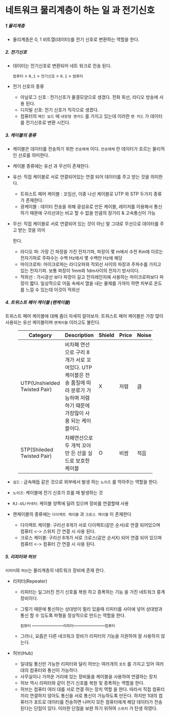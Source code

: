 <h1><a name="header-n210" class="md-header-anchor md-print-anchor" href="af://n210"> </a><span>네트워크 물리계층이 하는 일 과 전기신호</span></h1>
<h5><a name="header-n211" class="md-header-anchor md-print-anchor" href="af://n211"> </a><span>1 물리계층</span></h5>
<ul>
<li><span>물리계층은 0, 1 비트열(데이터)를 전기 신호로 변환하는 역할을 한다.</span></li>

</ul>
<h5><a name="header-n215" class="md-header-anchor md-print-anchor" href="af://n215"> </a><span>2. 전기신호</span></h5>
<ul>
<li><p><span>데이터는 전기신호로 변환되어 네트 워크로 전송 된다.</span></p>
<p><code>컴퓨터</code><span>  &gt; </span><code>0,1</code><span> &gt; </span><code>전기신호</code><span> &gt; </span><code>0.1</code><span> &gt; </span><code>컴퓨터</code></p>
</li>
<li><p><span>전기 신호의 종류</span></p>
<ul>
<li><span>아날로그 신호 : 전기신호가 물결모양으로 생겼다. 전화 회선, 라디오 방송에 사용 된다.</span></li>
<li><span>디지털 신호: 전기 신호가 직각으로 생겼다.</span></li>
<li><span>컴퓨터의 </span><code>메인 보드</code><span> 에 </span><code>내장형 랜카드</code><span> 를 가지고 있는데 이러한 </span><code>랜 카드</code><span> 가 데이터를 전기신호로 변환 시킨다.</span></li>

</ul>
</li>

</ul>
<h5><a name="header-n229" class="md-header-anchor md-print-anchor" href="af://n229"> </a><span>3. 케이블의 종류</span></h5>
<ul>
<li><p><span>케이블은 데이터를 전송하기 위한 </span><code>전송매체</code><span> 이다. </span><code>전송매체</code><span> 란 데이터가 흐르는 물리적인 선로를 의미한다.</span></p>
</li>
<li><p><span>케이블 종류에는 유선 과 무선이 존재한다.</span></p>
</li>
<li><p><span>유선: 직접 케이블로 서로 연결되어있는 연결 되어 데이터를 주고 받는 것을 의미한다.</span></p>
<ul>
<li><span>트위스트 페어 케이블 : 꼬임선, 이중 나선 케이블로 UTP 와 STP 두가지 종류가 존재한다.</span></li>
<li><span>광케이블 : 데이터 전송을 위해 광섬유로 만든 케이블, 레이저를 이용해서 통신 하기 때문에 구리선과는 비교 할 수 없을 만큼의 장거리 &amp; 고속통신이 가능</span></li>

</ul>
</li>
<li><p><span>무선: 직접 케이블로 서로 연결되어 있는 것이 아닌 말 그대로 무선으로 데이터를 주고 받는 것을 의미</span></p>
<p><span>한다.</span></p>
<ul>
<li><span>라디오 파: 가장 긴 파장을 가진 전자기파, 파장이 몇 m에서 수천 Km에 이르는 전자기파로 주파수는 수백 Hz에서 몇 수백만 Hz에 해당</span></li>
<li><span>마이크로파: 마이크로파는 라디오파와 적외선 사이의 파장과 주파수를 가지고 있는 전자기파. 보통 파장이 1mm와 1dm사이의 전자기 방사이다.</span></li>
<li><span>적외선 : 가시광선 보다  파장이 길고 전자레인지에  사용하는 마이크로파보다 파장이 짧다. 일상적으로 어둠 속에서 열을 내는 물체를 가까이 하면 피부로 온도를 느낄 수 있는데 이것이 적외선</span></li>

</ul>
</li>

</ul>
<h5><a name="header-n252" class="md-header-anchor md-print-anchor" href="af://n252"> </a><span>4. 트위스트 페어 케이블 (랜케이블)</span></h5>
<p><span>트위스트 페어 케이블에 대해 좀더 자세히 알아보자. 트위스트 페어 케이블은 가장 많이 사용되는 유선 케이블이며 </span><code>랜케이블</code><span> 이라고도 불린다.</span></p>
<figure><table>
<thead>
<tr><th><span>Category</span></th><th><span>Description</span></th><th><span>Shield</span></th><th><span>Price</span></th><th><span>Noise</span></th></tr></thead>
<tbody><tr><td><span>UTP(Unshielded Twisted Pair)</span></td><td><span>비차폐 연선으로 구리 8개가 서로 꼬여있다. UTP케이블은 전송 품질에 따라 분류가 가능하며 저렴하기 때문에 가장많이 사용 되는 케이블이다.</span></td><td><span>X</span></td><td><span>저렴</span></td><td><span>큼</span></td></tr><tr><td><span>STP(Shileded Twisted Pair)</span></td><td><span>차폐연선으로  두 개씩 꼬아 만 든 선을 실드로 보호한 케이블</span></td><td><span>O</span></td><td><span>비쌈</span></td><td><span>적음</span></td></tr></tbody>
</table></figure>
<ul>
<li><p><code>실드</code><span> : 금속매듭 같은 것으로 외부에서 발생 하는 </span><code>노이즈</code><span> 를 막아주는 역할을 한다.</span></p>
</li>
<li><p><code>노이즈</code><span>: 케이블에 전기 신호가 흐를 때 발생하는 것</span></p>
</li>
<li><p><code>RJ-45/커넥터</code><span>: 케이블 양쪽에 달려 있으며 장비를 연결할때 사용 </span></p>
</li>
<li><p><span>랜케이블의 종류에는 </span><code>다이렉트 케이블</code><span> 과 </span><code>크로스 케이블</code><span> 이 존재한다</span></p>
<ul>
<li><span>다이렉트 케이블: 구리선 8개가 서로 다이렉트(같은 순서)로 연결 되어있으며 컴퓨터 &lt;-&gt; 스위치 간 연결 시 사용 된다.</span></li>
<li><span>크로스 케이블: 구리선 8개가 서로 크로스(같은 순서X) 되어 연결 되어 있으며 컴퓨터 &lt;-&gt; 컴퓨터 간 연결 시 사용 된다.</span></li>

</ul>
</li>

</ul>
<h5><a name="header-n287" class="md-header-anchor md-print-anchor" href="af://n287"> </a><span>5. 리피터와 허브</span></h5>
<p><code>리피터</code><span>와 </span><code>허브</code><span>는 물리계층의 네트워크 장비에 존재 한다.</span></p>
<ul>
<li><p><span> 리피터(Repeater)</span></p>
<ul>
<li><p><span>리피터는 일그러진 전기 신호를 복원 하고 증폭하는 기능 을 가진 네트워크 중계장비이다.</span></p>
</li>
<li><p><span>그렇기 때문에 통신하는 상대방이 멀리 있을때 리피터를 사이에 넣어 상대방과 통신 할 수 있도록 파형을 정상적으로 만드는 역할을 한다.</span></p>
<p><code>컴퓨터</code><span>  ———————</span><code>리피터</code><span>———————</span><code>컴퓨터</code></p>
</li>
<li><p><span>그러나, 요즘은 다른 네크워크 장비가 리피터의 기능을 지원하여 잘 사용하지 않는다.</span></p>
</li>

</ul>
</li>

</ul>
<ul>
<li><p><span>허브(Hub)</span></p>
<ul>
<li><span>일대일 통신만 가능한 리피터와 달리 허브는 여러개의 </span><code>포트</code><span> 를 가지고 있어 여러대의 컴퓨터와 통신이 가능하다.</span></li>
<li><span>사무실이나 가까운 거리에 있는 장비들을 케이블을 사용하여 연결하는 장치</span></li>
<li><span>허브 역시 리피터와 같이 전기 신호를 복원 및 증폭하는 역할을 한다.</span></li>
<li><span>허브는 컴퓨터 여러 대를 서로 연결 하는 장치 역할 을 한다. 따라서 직접 컴퓨터 끼리 연결하지 않아도 통신을 서로 통신이 가능하도록 만든다. 하지만 1대의 컴퓨터가 포트로 데이터를 전송하면 나머지 모든 컴퓨터에게 해당 데이터가 전송 된다는 단점이 있다. 이러한 단점을 보완 하기 위하여 </span><code>스위치</code><span> 가 탄생 하였다.</span></li>

</ul>
</li>

</ul>
<p><span> </span></p>
